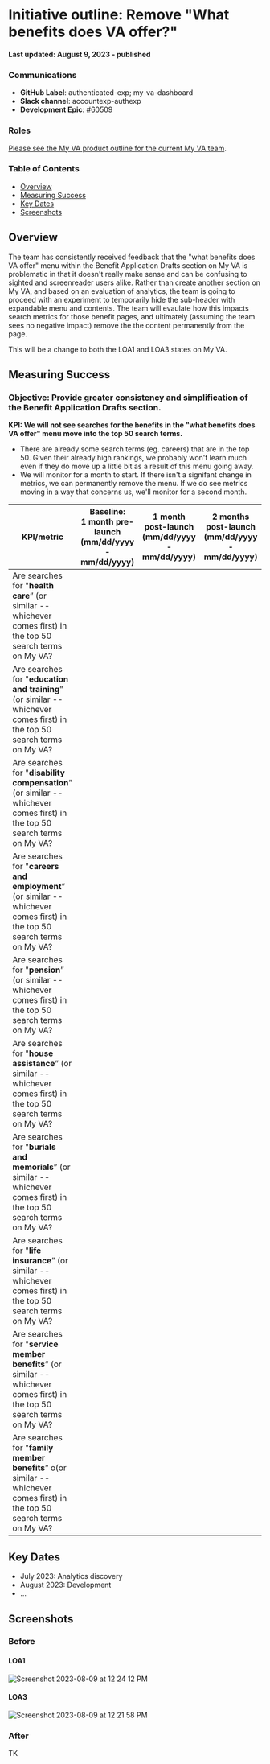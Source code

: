 # Initiative outline: Remove "What benefits does VA offer?"

**Last updated: August 9, 2023 - published**

### Communications

- **GitHub Label**: authenticated-exp; my-va-dashboard
- **Slack channel**: accountexp-authexp
- **Development Epic**: [#60509](https://github.com/department-of-veterans-affairs/va.gov-team/issues/60509)

### Roles

[Please see the My VA product outline for the current My VA team](https://github.com/department-of-veterans-affairs/va.gov-team/tree/master/products/identity-personalization/my-va#roles).

### Table of Contents

- [Overview](#overview)
- [Measuring Success](#measuring-success)
- [Key Dates](#key-dates)
- [Screenshots](#screenshots)

## Overview

The team has consistently received feedback that the "what benefits does VA offer" menu within the Benefit Application Drafts section on My VA is problematic in that it doesn't really make sense and can be confusing to sighted and screenreader users alike. Rather than create another section on My VA, and based on an evaluation of analytics, the team is going to proceed with an experiment to temporarily hide the sub-header with expandable menu and contents. The team will evaulate how this impacts search metrics for those benefit pages, and ultimately (assuming the team sees no negative impact) remove the the content permanently from the page.

This will be a change to both the LOA1 and LOA3 states on My VA.

## Measuring Success

### Objective: Provide greater consistency and simplification of the Benefit Application Drafts section.

**KPI: We will not see searches for the benefits in the "what benefits does VA offer" menu move into the top 50 search terms.**
- There are already some search terms (eg. careers) that are in the top 50. Given their already high rankings, we probably won't learn much even if they do move up a little bit as a result of this menu going away.
- We will monitor for a month to start. If there isn't a signifant change in metrics, we can permanently remove the menu. If we do see metrics moving in a way that concerns us, we'll monitor for a second month.
 
|KPI/metric|Baseline: <br />1 month pre-launch <br />(mm/dd/yyyy - mm/dd/yyyy)|1 month post-launch <br />(mm/dd/yyyy - mm/dd/yyyy)| 2 months post-launch <br />(mm/dd/yyyy - mm/dd/yyyy)|
|----------|-------------|---------------|-------------------|
|Are searches for "**health care**” (or similar -- whichever comes first) in the top 50 search terms on My VA?|   |   |   |
|Are searches for "**education and training**” (or similar -- whichever comes first) in the top 50 search terms on My VA?| | | |
|Are searches for "**disability compensation**” (or similar -- whichever comes first) in the top 50 search terms on My VA?| | | |
|Are searches for "**careers and employment**” (or similar -- whichever comes first) in the top 50 search terms on My VA?| | | |
|Are searches for "**pension**” (or similar -- whichever comes first) in the top 50 search terms on My VA?| | | |
|Are searches for "**house assistance**” (or similar -- whichever comes first) in the top 50 search terms on My VA?| | | |
|Are searches for "**burials and memorials**” (or similar -- whichever comes first) in the top 50 search terms on My VA?| | | |
|Are searches for "**life insurance**” (or similar -- whichever comes first) in the top 50 search terms on My VA?| | | |
|Are searches for "**service member benefits**” (or similar -- whichever comes first) in the top 50 search terms on My VA?| | | |
|Are searches for "**family member benefits**” o(or similar -- whichever comes first) in the top 50 search terms on My VA?| | | |


## Key Dates

- July 2023: Analytics discovery
- August 2023: Development
- ...
   
## Screenshots

### Before
#### LOA1

![Screenshot 2023-08-09 at 12 24 12 PM](https://github.com/department-of-veterans-affairs/va.gov-team/assets/45603961/d0a404f5-0c0e-46cf-b017-fa016209f8aa)

#### LOA3

![Screenshot 2023-08-09 at 12 21 58 PM](https://github.com/department-of-veterans-affairs/va.gov-team/assets/45603961/7387facf-0391-4fca-900a-64a12df62aa4)

### After
TK
